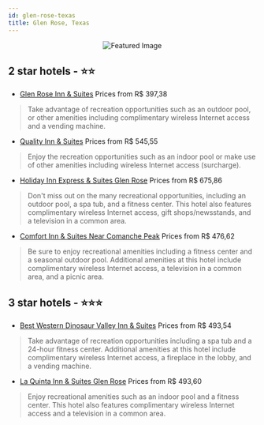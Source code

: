 ```yaml
---
id: glen-rose-texas
title: Glen Rose, Texas
---
```


<center><img src="https://i.travelapi.com/hotels/5000000/4480000/4472800/4472741/c3ab48b3_z.jpg" alt="Featured Image" /></center>


##  2 star hotels - ⭐️⭐️

-    [Glen Rose Inn & Suites](https://us.hurb.com/hotels/glen-rose/glen-rose-inn-suites-JNP-JP725673?cmp=18055) Prices from R$ 397,38
   > Take advantage of recreation opportunities such as an outdoor pool, or other amenities including complimentary wireless Internet access and a vending machine.
-    [Quality Inn & Suites](https://us.hurb.com/hotels/glen-rose/quality-inn-suites-JNP-JP406676?cmp=18055) Prices from R$ 545,55
   > Enjoy the recreation opportunities such as an indoor pool or make use of other amenities including wireless Internet access (surcharge).
-    [Holiday Inn Express & Suites Glen Rose](https://us.hurb.com/hotels/glen-rose/holiday-inn-express-suites-glen-rose-JNP-JP072744?cmp=18055) Prices from R$ 675,86
   > Don't miss out on the many recreational opportunities, including an outdoor pool, a spa tub, and a fitness center. This hotel also features complimentary wireless Internet access, gift shops/newsstands, and a television in a common area.
-    [Comfort Inn & Suites Near Comanche Peak](https://us.hurb.com/hotels/glen-rose/comfort-inn-suites-near-comanche-peak-JNP-JP091557?cmp=18055) Prices from R$ 476,62
   > Be sure to enjoy recreational amenities including a fitness center and a seasonal outdoor pool. Additional amenities at this hotel include complimentary wireless Internet access, a television in a common area, and a picnic area.

##  3 star hotels - ⭐️⭐️⭐️

-    [Best Western Dinosaur Valley Inn & Suites](https://us.hurb.com/hotels/glen-rose/best-western-dinosaur-valley-inn-suites-JNP-JP093155?cmp=18055) Prices from R$ 493,54
   > Take advantage of recreation opportunities including a spa tub and a 24-hour fitness center. Additional amenities at this hotel include complimentary wireless Internet access, a fireplace in the lobby, and a vending machine.
-    [La Quinta Inn & Suites Glen Rose](https://us.hurb.com/hotels/glen-rose/la-quinta-inn-suites-glen-rose-JNP-JP311055?cmp=18055) Prices from R$ 493,60
   > Enjoy recreational amenities such as an indoor pool and a fitness center. This hotel also features complimentary wireless Internet access and a television in a common area.
